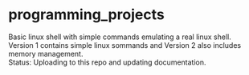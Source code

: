 # programming_projects
Basic linux shell with simple commands emulating a real linux shell. </br>
Version 1 contains simple linux sommands and Version 2 also includes memory management. </br>
Status: Uploading to this repo and updating documentation. 

